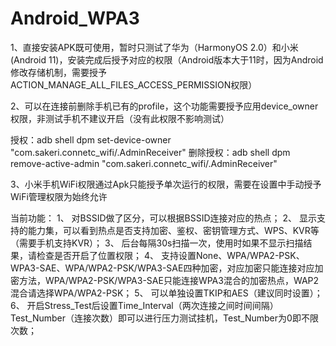 # Android_WPA3
1、直接安装APK既可使用，暂时只测试了华为（HarmonyOS 2.0）和小米(Android 11)，安装完成后授予对应的权限（Android版本大于11时，因为Android修改存储机制，需要授予ACTION_MANAGE_ALL_FILES_ACCESS_PERMISSION权限）

2、可以在连接前删除手机已有的profile，这个功能需要授予应用device_owner权限，非测试手机不建议开启（没有此权限不影响测试）

授权：adb shell dpm set-device-owner "com.sakeri.connetc_wifi/.AdminReceiver"
删除授权：adb shell dpm remove-active-admin "com.sakeri.connetc_wifi/.AdminReceiver"


3、小米手机WiFi权限通过Apk只能授予单次运行的权限，需要在设置中手动授予WiFi管理权限为始终允许

当前功能：
1、	对BSSID做了区分，可以根据BSSID连接对应的热点；
2、	显示支持的能力集，可以看到热点是否支持加密、鉴权、密钥管理方式、WPS、KVR等（需要手机支持KVR）；
3、	后台每隔30s扫描一次，使用时如果不显示扫描结果，请检查是否开启了位置权限；
4、	支持设置None、WPA/WPA2-PSK、WPA3-SAE、WPA/WPA2-PSK/WPA3-SAE四种加密，对应加密只能连接对应加密方法，WPA/WPA2-PSK/WPA3-SAE只能连接WPA3混合的加密热点，WAP2混合请选择WPA/WPA2-PSK；
5、	可以单独设置TKIP和AES（建议同时设置）；
6、	开启Stress_Test后设置Time_Interval（两次连接之间时间间隔）Test_Number（连接次数）即可以进行压力测试挂机，Test_Number为0即不限次数；
